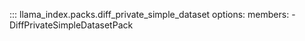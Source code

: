 ::: llama_index.packs.diff_private_simple_dataset
    options:
      members:
        - DiffPrivateSimpleDatasetPack
